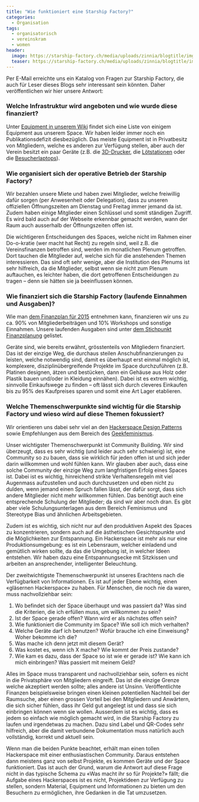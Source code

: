 ```yaml
---
title: "Wie funktioniert eine Starship Factory?"
categories:
  - Organisation
tags:
  - organisatorisch
  - vereinskram
  - women
header:
  image: https://starship-factory.ch/media/uploads/zinnia/blogtitle/img_0001_GidxVNc.png
  teaser: https://starship-factory.ch/media/uploads/zinnia/blogtitle/img_0001_GidxVNc.png
---
```


Per E-Mail erreichte uns ein Katalog von Fragen zur Starship Factory, die auch für Leser dieses Blogs sehr interessant sein könnten. Daher veröffentlichen wir hier unsere Antwort:

### Welche Infrastruktur wird angeboten und wie wurde diese finanziert?

Unter [Equipment in unserem Wiki](https://wiki.starship-factory.ch/Equipment/) findet sich eine Liste von einigem Equipment aus unserem Space. Wir haben leider immer noch ein Publikationsdefizit diesbezüglich. Das meiste Equipment ist in Privatbesitz von Mitgliedern, welche es anderen zur Verfügung stellen, aber auch der Verein besitzt ein paar Geräte (z.B. die [3D-Drucker](https://wiki.starship-factory.ch/Equipment/3D-Drucker/), die [Lötstationen](https://wiki.starship-factory.ch/Equipment/Loetstation/) oder die [Besucherlaptops](https://wiki.starship-factory.ch/Equipment/IT/Besucherlaptops/)).

### Wie organisiert sich der operative Betrieb der Starship Factory?

Wir bezahlen unsere Miete und haben zwei Mitglieder, welche freiwillig dafür sorgen (per Anwesenheit oder Delegation), dass zu unseren offiziellen Öffnungszeiten am Dienstag und Freitag immer jemand da ist. Zudem haben einige Mitglieder einen Schlüssel und somit ständigen Zugriff. Es wird bald auch auf der Webseite erkennbar gemacht werden, wann der Raum auch ausserhalb der Öffnungszeiten offen ist.

Die wichtigeren Entscheidungen des Spaces, welche nicht im Rahmen einer Do-o-kratie (wer macht hat Recht) zu regeln sind, weil z.B. die Vereinsfinanzen betroffen sind, werden im monatlichen Plenum getroffen. Dort tauchen die Mitglieder auf, welche sich für die anstehenden Themen interessieren. Das sind oft sehr wenige, aber die Institution des Plenums ist sehr hilfreich, da die Mitglieder, selbst wenn sie nicht zum Plenum auftauchen, es leichter haben, die dort getroffenen Entscheidungen zu tragen – denn sie hätten sie ja beeinflussen können.

### Wie finanziert sich die Starship Factory (laufende Einnahmen und Ausgaben)?

Wie man [dem Finanzplan für 2015](https://wiki.starship-factory.ch/Vereinskram/Finanzplanung/2015/) entnehmen kann, finanzieren wir uns zu ca. 90% von Mitgliederbeiträgen und 10% Workshops und sonstige Einnahmen. Unsere laufenden Ausgaben sind unter [dem Stichpunkt Finanzplanung](https://wiki.starship-factory.ch/Vereinskram/Finanzplanung/) gelistet.

Geräte sind, wie bereits erwähnt, grösstenteils von Mitgliedern finanziert. Das ist der einzige Weg, die durchaus steilen Anschubfinanzierungen zu leisten, welche notwendig sind, damit es überhaupt erst einmal möglich ist, komplexere, disziplinübergreifende Projekte im Space durchzuführen (z.B. Platinen designen, ätzen und bestücken, dann ein Gehäuse aus Holz oder Plastik bauen und/oder in Kleidung einnähen). Dabei ist es extrem wichtig, sinnvolle Einkaufswege zu finden – oft lässt sich durch cleveres Einkaufen bis zu 95% des Kaufpreises sparen und somit eine Art Lager etablieren.

### Welche Themenschwerpunkte sind wichtig für die Starship Factory​ und wieso wird auf diese Themen fokussiert?

Wir orientieren uns dabei sehr viel an den [Hackerspace Design Patterns](https://wiki.hackerspaces.org/Design_Patterns) sowie Empfehlungen aus dem Bereich des [Geekfeminismus](http://geekfeminism.wikia.com/).

Unser wichtigster Themenschwerpunkt ist Community Building. Wir sind überzeugt, dass es sehr wichtig (und leider auch sehr schwierig) ist, eine Community so zu bauen, dass sie wirklich für jeden offen ist und sich jeder darin willkommen und wohl fühlen kann. Wir glauben aber auch, dass eine solche Community der einzige Weg zum langfristigen Erfolg eines Spaces ist. Dabei ist es wichtig, hinreichend strikte Verhaltensregeln mit viel Augenmass aufzustellen und auch durchzusetzen und eben nicht zu dulden, wenn jemand einen Spruch fallen lässt, der dafür sorgt, dass sich andere Mitglieder nicht mehr willkommen fühlen. Das benötigt auch eine entsprechende Schulung der Mitglieder; da sind wir aber noch dran. Es gibt aber viele Schulungsunterlagen aus dem Bereich Feminismus und Stereotype Bias und ähnlichen Arbeitsgebieten.

Zudem ist es wichtig, sich nicht nur auf den produktiven Aspekt des Spaces zu konzentrieren, sondern auch auf die ästhetischen Gesichtspunkte und die Möglichkeiten zur Entspannung. Ein Hackerspace ist mehr als nur eine Produktionsumgebung: es ist ein Lebensraum, welcher einladend und gemütlich wirken sollte, da das die Umgebung ist, in welcher Ideen entstehen. Wir haben dazu eine Entspannungsecke mit Sitzkissen und arbeiten an ansprechender, intelligenter Beleuchtung.

Der zweitwichtigste Themenschwerpunkt ist unseres Erachtens nach die Verfügbarkeit von Informationen. Es ist auf jeder Ebene wichtig, einen «gläsernen Hackerspace» zu haben. Für Menschen, die noch nie da waren, muss nachvollziehbar sein:

1. Wo befindet sich der Space überhaupt und was passiert da? Was sind die Kriterien, die ich erfüllen muss, um willkommen zu sein?
2. Ist der Space gerade offen? Wann wird er als nächstes offen sein?
3. Wie funktioniert die Community im Space? Wie soll ich mich verhalten?
4. Welche Geräte darf ich benutzen? Wofür brauche ich eine Einweisung? Woher bekomme ich die?
5. Was mache ich denn jetzt mit diesem Gerät?
6. Was kostet es, wenn ich X mache? Wie kommt der Preis zustande?
7. Wie kam es dazu, dass der Space so ist wie er gerade ist? Wie kann ich mich einbringen? Was passiert mit meinem Geld?

Alles im Space muss transparent und nachvollziehbar sein, sofern es nicht in die Privatsphäre von Mitgliedern eingreift. Das ist die einzige Grenze welche akzeptiert werden sollte; alles andere ist Unsinn. Veröffentlichte Finanzen beispielsweise bringen einen kleinen potentiellen Nachteil bei der Raumsuche, aber einen grossen Vorteil bei den Mitgliedern und Anwärtern, die sich sicher fühlen, dass ihr Geld gut angelegt ist und dass sie sich einbringen können wenn sie wollen. Ausserdem ist es wichtig, dass es jedem so einfach wie möglich gemacht wird, in die Starship Factory zu laufen und irgendetwas zu machen. Dazu sind Label und QR-Codes sehr hilfreich, aber die damit verbundene Dokumentation muss natürlich auch vollständig, korrekt und aktuell sein.

Wenn man die beiden Punkte beachtet, erhält man einen tollen Hackerspace mit einer enthusiastischen Community. Daraus entstehen dann meistens ganz von selbst Projekte, es kommen Geräte und der Space funktioniert. Das ist auch der Grund, warum die Antwort auf diese Frage nicht in das typische Schema zu «Was macht ihr so für Projekte?» fällt; die Aufgabe eines Hackerspaces ist es nicht, Projektideen zur Verfügung zu stellen, sondern Material, Equipment und Informationen zu bieten um den Besuchern zu ermöglichen, ihre Gedanken in die Tat umzusetzen.
